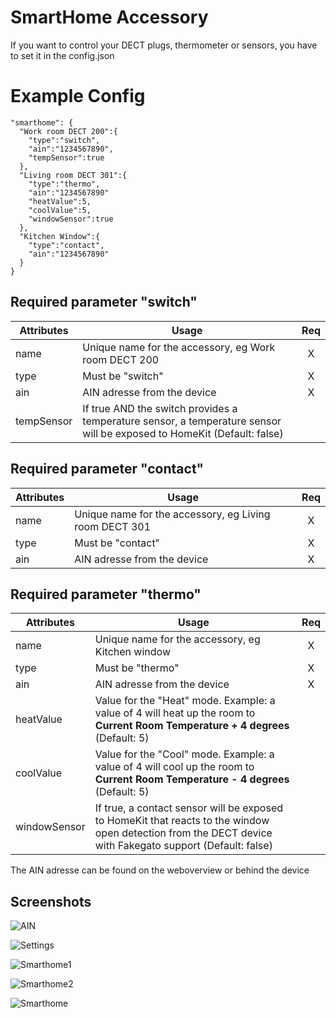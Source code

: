 # SmartHome Accessory

If you want to control your DECT plugs, thermometer or sensors, you have to set it in the config.json



# Example Config

```
"smarthome": {
  "Work room DECT 200":{
    "type":"switch",
    "ain":"1234567890",
    "tempSensor":true
  },
  "Living room DECT 301":{
    "type":"thermo",
    "ain":"1234567890"
    "heatValue":5,
    "coolValue":5,
    "windowSensor":true
  },
  "Kitchen Window":{
    "type":"contact",
    "ain":"1234567890"
  }
}
```



## Required parameter "switch"

| Attributes | Usage | Req |
|------------|-------|:----------:|
| name | Unique name for the accessory, eg Work room DECT 200 | X |
| type        | Must be "switch"            | X |
| ain         | AIN adresse from the device | X |
| tempSensor  | If true AND the switch provides a temperature sensor, a temperature sensor will be exposed to HomeKit (Default: false) |  |



## Required parameter "contact"

| Attributes  | Usage                       | Req  |
| ----------- | --------------------------- | :--: |
| name | Unique name for the accessory, eg Living room DECT 301   |  X   |
| type        | Must be "contact"           |  X   |
| ain         | AIN adresse from the device |  X   |



## Required parameter "thermo"

| Attributes  | Usage                                                        | Req  |
| ----------- | ------------------------------------------------------------ | :--: |
| name | Unique name for the accessory, eg Kitchen window |  X   |
| type        | Must be "thermo"                                             |  X   |
| ain         | AIN adresse from the device                                  |  X   |
| heatValue   | Value for the "Heat" mode. Example: a value of 4 will heat up the room to **Current Room Temperature + 4 degrees** (Default: 5) |      |
| coolValue   | Value for the "Cool" mode. Example: a value of 4 will cool up the room to **Current Room Temperature - 4 degrees** (Default: 5) |      |
| windowSensor | If true, a contact sensor will be exposed to HomeKit that reacts to the window open detection from the DECT device with Fakegato support (Default: false) | |



The AIN adresse can be found on the weboverview or behind the device


## Screenshots

![AIN](https://github.com/SeydX/homebridge-fritz-platform/raw/master/docs/images/ain1.jpg)

![Settings](https://github.com/SeydX/homebridge-fritz-platform/raw/master/docs/images/ain2.jpg)



![Smarthome1](https://github.com/SeydX/homebridge-fritz-platform/raw/master/images/smarthome_tempsensor.jpg)



![Smarthome2](https://github.com/SeydX/homebridge-fritz-platform/raw/master/images/smarthome_thermosensor.jpg)



![Smarthome](https://github.com/SeydX/homebridge-fritz-platform/raw/master/images/smarthome_contactsensor.jpg)

